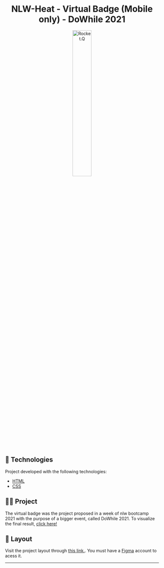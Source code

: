 <h1 align="center">
 NLW-Heat - Virtual Badge (Mobile only) - DoWhile 2021
</h1>

<p align="center">
 <img alt="Rocket.Q" src="https://user-images.githubusercontent.com/92222852/142973227-f3cd9412-7ac3-4c0f-aada-6031ed5f39f8.png" width="35%">
</p>

## 🚀 Technologies

Project developed with the following technologies:

- [HTML](https://developer.mozilla.org/en-US/docs/Web/HTML)
- [CSS](https://developer.mozilla.org/en-US/docs/Glossary/CSS)

## 👩‍💻 Project

The virtual badge was the project proposed in a week of nlw bootcamp 2021 with the purpose of a bigger event, called DoWhile 2021. To visualize the final result, [click here!](<https://lonewalker59.github.io/NLW5/>)

## 🎨 Layout

Visit the project layout through [this link.](<https://www.figma.com/file/9Z2vxc8VTRuZpYjFalCMAl/Badge-Do-While2021-(Copy)?node-id=0%3A1>). You must have a [Figma](https://figma.com) account to acess it.


---

